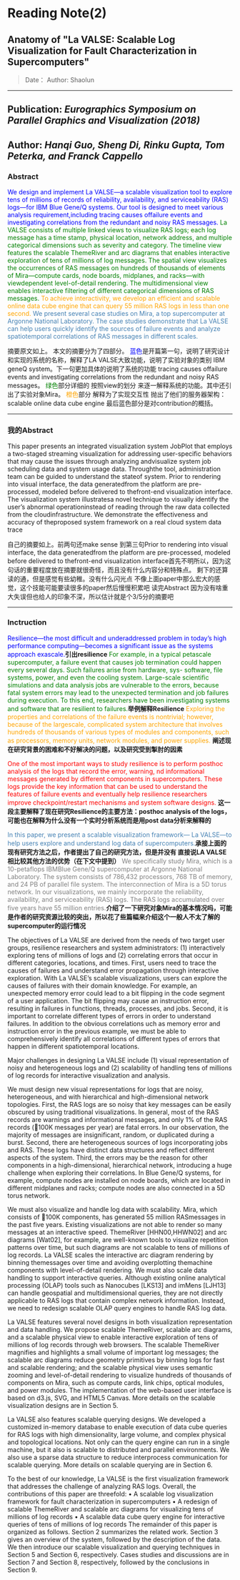 Reading Note(2)
===
Anatomy of "La VALSE: Scalable Log Visualization for Fault Characterization in Supercomputers"
---
>Date： 
Author: Shaolun
***

Publication: *Eurographics Symposium on Parallel Graphics and Visualization (2018)*
---

Author: *Hanqi Guo, Sheng Di, Rinku Gupta, Tom Peterka, and Franck Cappello*
---

### Abstract
<font style="color:blue">We design and implement La VALSE—a scalable visualization tool to explore tens of millions of records of reliability, availability, and serviceability (RAS) logs—for IBM Blue Gene/Q systems. Our tool is designed to meet various analysis requirement,including tracing causes offailure events and investigating correlations from the redundant and noisy RAS messages.</font> <font style="color:green">La VALSE consists of multiple linked views to visualize RAS logs; each log message has a time stamp, physical location, network address, and multiple categorical dimensions such as severity and category. The timeline view features the scalable ThemeRiver and arc diagrams that enables interactive exploration of tens of millions of log messages. The spatial view visualizes the occurrences of RAS messages on hundreds of thousands of elements of Mira—compute cards, node boards, midplanes, and racks—with viewdependent level-of-detail rendering. The multidimensional view enables interactive filtering of different categorical dimensions of RAS messages.</font> <font style="color:orange">To achieve interactivity, we develop an efficient and scalable online data cube engine that can query 55 million RAS logs in less than one second.</font> <font style="color:steelblue">We present several case studies on Mira, a top supercomputer at Argonne National Laboratory. The case studies demonstrate that La VALSE can help users quickly identify the sources of failure events and analyze spatiotemporal correlations of RAS messages in different scales.</font>
<font style="color:blue"></font>

摘要原文如上。
本文的摘要分为了四部分。
<font style="color:blue">蓝色</font>是开篇第一句，说明了研究设计和实现的系统的名称，解释了LA VALSE大致功能，说明了实验对象的类别 IBM geneQ system。下一句更加具体的说明了系统的功能 tracing causes offailure events and investigating correlations from the redundant and noisy RAS messages。
<font style="color:green">绿色</font>部分详细的 按照view的划分 来逐一解释系统的功能。其中还引出了实验对象Mira。
<font style="color:orange">橙色</font>部分 解释为了实现交互性 抛出了他们的服务器架构： scalable online data cube engine 
最后蓝色部分是对contribution的概括。
***

### 我的Abstract
This paper presents an integrated visualization system JobPlot that employs a two-staged streaming visualization for addressing user-specific behaviors that may cause the issues through analyzing andvisualize system job scheduling data and system usage data. Throughthe tool, administration team can be guided to understand the stateof system. Prior to rendering into visual interface, the data generatedfrom the platform are pre-processed, modeled before delivered to thefront-end visualization interface. The visualization system illustratesa novel technique to visually identify the user’s abnormal operationinstead of reading through the raw data collected from the cloudinfrastructure. We demonstrate the effectiveness and accuracy of theproposed system framework on a real cloud system data trace

自己的摘要如上。前两句还make sense 到第三句Prior to rendering into visual interface, the data generatedfrom the platform are pre-processed, modeled before delivered to thefront-end visualization interface首先不明所以，因为这句话的重要程度放在摘要就很奇怪，而且没有什么内容分和特殊点。
剩下的还算读的通，但是感觉有些幼稚。没有什么闪光点 不像上面paper中那么宏大的感觉，这个技能可能要读很多的paper然后慢慢积累吧
读完Abstract 因为没有啥重大失误但也给人的印象不深，所以估计就是个3/5分的摘要吧
***

### Inctruction
<font style="color:blue">Resilience—the most difficult and underaddressed problem in today’s high performance computing—becomes a significant issue as the systems approach exascale.</font>**引出resilience** <font style="color:green">For example, in a typical petascale supercomputer, a failure event that causes job termination could happen every several days. Such failures arise from hardware, sys- software, file systems, power, and even the cooling system. Large-scale scientific simulations and data analysis jobs are vulnerable to the errors, because fatal system errors may lead to the unexpected termination and job failures during execution. To this end, researchers have been investigating systems and software that are resilient to failures.</font>**举例解释Resilience** <font style="color:orange">Exploring the properties and correlations of the failure events is nontrivial; however, because of the largescale, complicated system architecture that involves hundreds of thousands of various types of modules and components, such as processors, memory units, network modules, and power supplies. </font>**阐述现在研究背景的困难和不好解决的问题，以及研究受到掣肘的因素**

<font style="color:red">One of the most important ways to study resilience is to perform posthoc analysis of the logs that record the error, warning, nd informational messages generated by different components in supercomputers. These logs provide the key information that can be used to understand the features of failure events and eventually help resilience researchers improve checkpoint/restart mechanisms and system software designs. </font>**这一段主要解释了现在研究Resilience的主要方法：posthoc analysis of the logs，可能也在解释为什么没有一个实时分析系统而是用post data分析来解释的**

<font style="color:steelblue">In this paper, we present a scalable visualization framework— La VALSE—to help users explore and understand log data of supercomputers.</font>**承接上面的现有研究方法之后，作者提出了自己的研究方法，但是并没有 直接说LA VALSE相比较其他方法的优势（在下文中提到）** <font style="color:grey">We specifically study Mira, which is a 10-petaflops IBMBlue Gene/Q supercomputer at Argonne National Laboratory. The system consists of 786,432 processors, 768 TB of memory, and 24 PB of parallel file system. The interconnection of Mira is a 5D torus network. In our visualizations, we mainly incorporate the reliability, availability, and serviceability (RAS) logs. The RAS logs accumulated over five years have 55 million entries.</font>**介绍了一下研究对象Mira的基本情况吗，可能是作者的研究资源比较的突出，所以花了些篇幅来介绍这个一般人不太了解的supercomputer的运行情况**

The objectives of La VALSE are derived from the needs of two target user groups, resilience researchers and system administrators:
(1) interactively exploring tens of millions of logs and (2) correlating errors that occur in different categories, locations, and
times. First, users need to trace the causes of failures and understand
error propagation through interactive exploration. With La VALSE’s scalable visualizations, users can explore the causes of failures with their domain knowledge. For example, an unexpected memory error could lead to a bit flipping in the code segment of a user application. The bit flipping may cause an instruction error, resulting in failures in functions, threads, processes, and jobs. Second, it is important to correlate different types of errors in order to understand failures. In addition to the obvious correlations uch as memory error and instruction error in the previous example, we must be able to comprehensively identify all correlations of different types of errors that happen in different spatiotemporal locations. 

Major challenges in designing La VALSE include (1) visual representation of noisy and heterogeneous logs and (2) scalability of
handling tens of millions of log records for interactive visualization
and analysis.

We must design new visual representations for logs that are
noisy, heterogeneous, and with hierarchical and high-dimensional
network topologies. First, the RAS logs are so noisy that key messages
can be easily obscured by using traditional visualizations.
In general, most of the RAS records are warnings and informational
messages, and only 1% of the RAS records (100K messages
per year) are fatal errors. In our observation, the majority of
messages are insignificant, random, or duplicated during a burst.
Second, there are heterogeneous sources of logs incorporating jobs
and RAS. These logs have distinct data structures and reflect different
aspects of the system. Third, the errors may be the reason
for other components in a high-dimensional, hierarchical network,
introducing a huge challenge when exploring their correlations. In
Blue Gene/Q systems, for example, compute nodes are installed on
node boards, which are located in different midplanes and racks;
compute nodes are also connected in a 5D torus network.

We must also visualize and handle log data with scalability.
Mira, which consists of 100K components, has generated 55 million
RASmessages in the past five years. Existing visualizations are
not able to render so many messages at an interactive speed. ThemeRiver
[HHN00,HHWN02] and arc diagrams [Wat02], for example,
are well-known tools to visualize repetition patterns over time,
but such diagrams are not scalable to tens of millions of log records.
La VALSE scales the interactive arc diagram rendering by binning
themessages over time and avoiding overplotting themachine components
with level-of-detail rendering. We must also scale data
handling to support interactive queries. Although existing online
analytical processing (OLAP) tools such as Nanocubes [LKS13]
and imMens [LJH13] can handle geospatial and multidimensional
queries, they are not directly applicable to RAS logs that contain
complex network information. Instead, we need to redesign scalable
OLAP query engines to handle RAS log data.

La VALSE features several novel designs in both visualization
representation and data handling. We propose scalable ThemeRiver,
scalable arc diagrams, and a scalable physical view to
enable interactive exploration of tens of millions of log records
through web browsers. The scalable ThemeRiver magnifies and
highlights a small volume of important log messages; the scalable
arc diagrams reduce geometry primitives by binning logs for
fast and scalable rendering; and the scalable physical view uses semantic zooming and level-of-detail rendering to visualize hundreds
of thousands of components on Mira, such as compute cards, link
chips, optical modules, and power modules. The implementation of
the web-based user interface is based on d3.js, SVG, and HTML5
Canvas. More details on the scalable visualization designs are in
Section 5.

La VALSE also features scalable querying designs. We developed
a customized in-memory database to enable execution of data
cube queries for RAS logs with high dimensionality, large volume,
and complex physical and topological locations. Not only can the
query engine can run in a single machine, but it also is scalable
to distributed and parallel environments. We also use a sparse data
structure to reduce interprocess communication for scalable querying.
More details on scalable querying are in Section 6.

To the best of our knowledge, La VALSE is the first visualization
framework that addresses the challenge of analyzing RAS logs.
Overall, the contributions of this paper are threefold:
• A scalable log visualization framework for fault characterization
in supercomputers
• A redesign of scalable ThemeRiver and scalable arc diagrams
for visualizing tens of millions of log records
• A scalable data cube query engine for interactive queries of tens
of millions of log records
The remainder of this paper is organized as follows. Section 2
summarizes the related work. Section 3 gives an overview of the
system, followed by the description of the data. We then introduce
our scalable visualization and querying techniques in Section 5 and
Section 6, respectively. Cases studies and discussions are in Section
7 and Section 8, respectively, followed by the conclusions in
Section 9.
